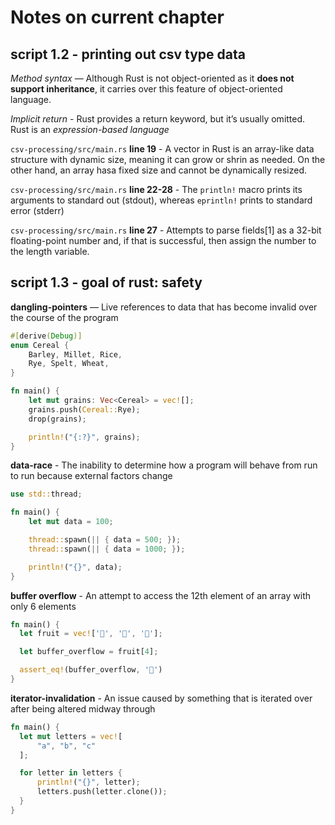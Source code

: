 # Notes on current chapter

## script 1.2 - printing out csv type data

*Method syntax* — Although Rust is not object-oriented as it **does not support inheritance**, it carries over this feature of object-oriented language.

*Implicit return* - Rust provides a return keyword, but it’s usually omitted. Rust is an *expression-based language*

`csv-processing/src/main.rs` **line 19** - A vector in Rust is an array-like data structure with dynamic size, meaning it can grow or shrin as needed. 
On the other hand, an array hasa fixed size and cannot be dynamically resized.

`csv-processing/src/main.rs` **line 22-28** - The `println!` macro prints its arguments to standard out (stdout), whereas `eprintln!` prints to standard error (stderr)

`csv-processing/src/main.rs` **line 27** - Attempts to parse fields[1] as a 32-bit floating-point number and, if that is successful, then assign the number to the length variable.

## script 1.3 - goal of rust: safety

**dangling-pointers** — Live references to data that has become invalid over the course of the program


```rust
#[derive(Debug)]
enum Cereal {
    Barley, Millet, Rice,
    Rye, Spelt, Wheat,
}

fn main() {
    let mut grains: Vec<Cereal> = vec![];
    grains.push(Cereal::Rye);
    drop(grains);

    println!("{:?}", grains);
}
```

**data-race** - The inability to determine how a program will behave from run to run because external factors change

```rust
use std::thread;

fn main() {
    let mut data = 100;

    thread::spawn(|| { data = 500; });
    thread::spawn(|| { data = 1000; });

    println!("{}", data);
}
```

**buffer overflow** - An attempt to access the 12th element of an array with only 6 elements

```rust
fn main() {
  let fruit = vec!['🥝', '🍌', '🍇'];

  let buffer_overflow = fruit[4];

  assert_eq!(buffer_overflow, '🍉')
}
```

**iterator-invalidation** - An issue caused by something that is iterated over after being altered midway through

```rust 
fn main() {
  let mut letters = vec![
      "a", "b", "c"
  ];

  for letter in letters {
      println!("{}", letter);
      letters.push(letter.clone());
  }
}
```


